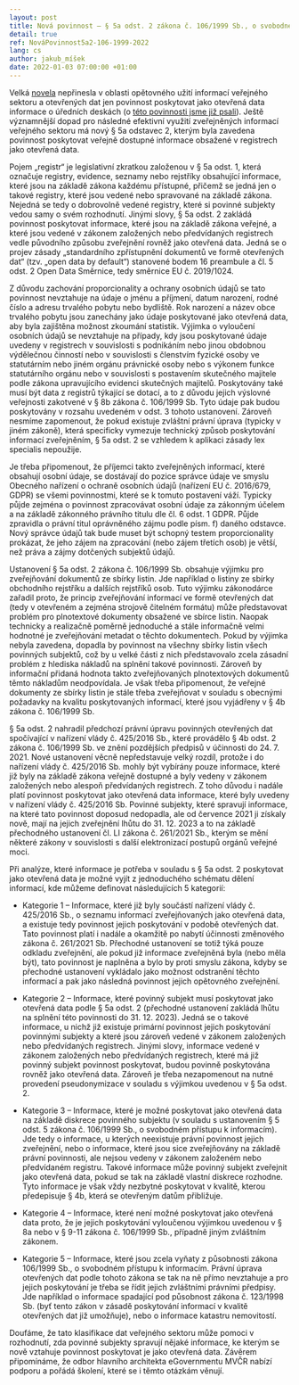 ```yaml
---
layout: post
title: Nová povinnost – § 5a odst. 2 zákona č. 106/1999 Sb., o svobodném přístupu k  informacím
detail: true
ref: NováPovinnost5a2-106-1999-2022
lang: cs
author: jakub_míšek
date: 2022-01-03 07:00:00 +01:00
---
```


Velká [novela] nepřinesla v oblasti opětovného užití informací veřejného sektoru a otevřených dat jen povinnost poskytovat jako otevřená data informace o úředních deskách (o [této povinnosti jsme již psali][povinnost]).
Ještě významnější dopad pro následné efektivní využití zveřejněných informací veřejného sektoru má nový § 5a odstavec 2, kterým byla zavedena povinnost poskytovat veřejně dostupné informace obsažené v registrech jako otevřená data.
<!--more-->
Pojem „registr“ je legislativní zkratkou založenou v § 5a odst. 1, která označuje registry, evidence, seznamy nebo rejstříky obsahující informace, které jsou na základě zákona každému přístupné, přičemž se jedná jen o takové registry, které jsou vedené nebo spravované na základě zákona.
Nejedná se tedy o dobrovolně vedené registry, které si povinné subjekty vedou samy o svém rozhodnutí.
Jinými slovy, § 5a odst. 2 zakládá povinnost poskytovat informace, které jsou na základě zákona veřejné, a které jsou vedené v zákonem založených nebo předvídaných registrech vedle původního způsobu zveřejnění rovněž jako otevřená data.
Jedná se o projev zásady „standardního zpřístupnění dokumentů ve formě otevřených dat“ (tzv. „open data by default“) stanovené bodem 16 preambule a čl. 5 odst. 2 Open Data Směrnice, tedy směrnice EU č. 2019/1024.

Z důvodu zachování proporcionality a ochrany osobních údajů se tato povinnost nevztahuje na údaje o jménu a příjmení, datum narození, rodné číslo a adresu trvalého pobytu nebo bydliště.
Rok narození a název obce trvalého pobytu jsou zanechány jako údaje poskytované jako otevřená data, aby byla zajištěna možnost zkoumání statistik.
Výjimka o vyloučení osobních údajů se nevztahuje na případy, kdy jsou poskytované údaje uvedeny v registrech v souvislosti s podnikáním nebo jinou obdobnou výdělečnou činností nebo v souvislosti s členstvím fyzické osoby ve statutárním nebo jiném orgánu právnické osoby nebo s výkonem funkce statutárního orgánu nebo v souvislosti s postavením skutečného majitele podle zákona upravujícího evidenci skutečných majitelů.
Poskytovány také musí být data z registrů týkající se dotací, a to z důvodu jejich výslovné veřejnosti zakotvené v § 8b zákona č. 106/1999 Sb.
Tyto údaje pak budou poskytovány v rozsahu uvedeném v odst. 3 tohoto ustanovení.
Zároveň nesmíme zapomenout, že pokud existuje zvláštní právní úprava (typicky v jiném zákoně), která specificky vymezuje technický způsob poskytování informací zveřejněním, § 5a odst. 2 se vzhledem k aplikaci zásady lex specialis nepoužije.

Je třeba připomenout, že příjemci takto zveřejněných informací, které obsahují osobní údaje, se dostávají do pozice správce údaje ve smyslu Obecného nařízení o ochraně osobních údajů (nařízení EU č. 2016/679, GDPR) se všemi povinnostmi, které se k tomuto postavení váží.
Typicky půjde zejména o povinnost zpracovávat osobní údaje za zákonným účelem a na základě zákonného právního titulu dle čl. 6 odst. 1 GDPR.
Půjde zpravidla o právní titul oprávněného zájmu podle písm. f) daného odstavce.
Nový správce údajů tak bude muset být schopný testem proporcionality prokázat, že jeho zájem na zpracování (nebo zájem třetích osob) je větší, než práva a zájmy dotčených subjektů údajů.

Ustanovení § 5a odst. 2 zákona č. 106/1999 Sb. obsahuje výjimku pro zveřejňování dokumentů ze sbírky listin.
Jde například o listiny ze sbírky obchodního rejstříku a dalších rejstříků osob.
Tuto výjimku zákonodárce zařadil proto, že princip zveřejňování informací ve formě otevřených dat (tedy v otevřeném a zejména strojově čitelném formátu) může představovat problém pro plnotextové dokumenty obsažené ve sbírce listin.
Naopak technicky a realizačně poměrně jednoduché a stále informačně velmi hodnotné je zveřejňování metadat o těchto dokumentech.
Pokud by výjimka nebyla zavedena, dopadla by povinnost na všechny sbírky listin všech povinných subjektů, což by u velké části z nich představovalo zcela zásadní problém z hlediska nákladů na splnění takové povinnosti.
Zároveň by informační přidaná hodnota takto zveřejňovaných plnotextových dokumentů těmto nákladům neodpovídala.
Je však třeba připomenout, že veřejné dokumenty ze sbírky listin je stále třeba zveřejňovat v souladu s obecnými požadavky na kvalitu poskytovaných informací, které jsou vyjádřeny v § 4b zákona č. 106/1999 Sb.

§ 5a odst. 2 nahradil předchozí právní úpravu povinných otevřených dat spočívající v nařízení vlády č. 425/2016 Sb., které provádělo § 4b odst. 2 zákona č. 106/1999 Sb. ve znění pozdějších předpisů v účinnosti do 24. 7. 2021.
Nové ustanovení věcně nepředstavuje velký rozdíl, protože i do nařízení vlády č. 425/2016 Sb. mohly být vybírány pouze informace, které již byly na základě zákona veřejně dostupné a byly vedeny v zákonem založených nebo alespoň předvídaných registrech.
Z toho důvodu i nadále platí povinnost poskytovat jako otevřená data informace, které byly uvedeny v nařízení vlády č. 425/2016 Sb. Povinné subjekty, které spravují informace, na které tato povinnost doposud nedopadla, ale od července 2021 ji získaly nově, mají na jejich zveřejnění lhůtu do 31. 12. 2023 a to na základě přechodného ustanovení čl. LI zákona č. 261/2021 Sb., kterým se mění některé zákony v souvislosti s další elektronizací postupů orgánů veřejné moci.

Při analýze, které informace je potřeba v souladu s § 5a odst. 2 poskytovat jako otevřená data je možné vyjít z jednoduchého schématu dělení informací, kde můžeme definovat následujících 5 kategorií:

- Kategorie 1 – Informace, které již byly součástí nařízení vlády č. 425/2016 Sb., o seznamu informací zveřejňovaných jako otevřená data, a existuje tedy povinnost jejich poskytování v podobě otevřených dat.
Tato povinnost platí i nadále a okamžitě po nabytí účinnosti změnového zákona č. 261/2021 Sb.
Přechodné ustanovení se totiž týká pouze odkladu zveřejnění, ale pokud již informace zveřejněná byla (nebo měla být), tato povinnost je naplněna a bylo by proti smyslu zákona, kdyby se přechodné ustanovení vykládalo jako možnost odstranění těchto informací a pak jako následná povinnost jejich opětovného zveřejnění.

- Kategorie 2 – Informace, které povinný subjekt musí poskytovat jako otevřená data podle § 5a odst. 2 (přechodné ustanovení zakládá lhůtu na splnění této povinnosti do 31. 12. 2023).
Jedná se o takové informace, u nichž již existuje primární povinnost jejich poskytování povinnými subjekty a které jsou zároveň vedené v zákonem založených nebo předvídaných registrech.
Jinými slovy, informace vedené v zákonem založených nebo předvídaných registrech, které má již povinný subjekt povinnost poskytovat, budou povinně poskytována rovněž jako otevřená data.
Zároveň je třeba nezapomenout na nutné provedení pseudonymizace v souladu s výjimkou uvedenou v § 5a odst. 2.

- Kategorie 3 – Informace, které je možné poskytovat jako otevřená data na základě diskrece povinného subjektu (v souladu s ustanovením § 5 odst. 5 zákona č. 106/1999 Sb., o svobodném přístupu k informacím).
Jde tedy o informace, u kterých neexistuje právní povinnost jejich zveřejnění, nebo o informace, které jsou sice zveřejňovány na základě právní povinnosti, ale nejsou vedeny v zákonem založeném nebo předvídaném registru.
Takové informace může povinný subjekt zveřejnit jako otevřená data, pokud se tak na základě vlastní diskrece rozhodne.
Tyto informace je však vždy nezbytné poskytovat v kvalitě, kterou předepisuje § 4b, která se otevřeným datům přibližuje.

- Kategorie 4 – Informace, které není možné poskytovat jako otevřená data proto, že je jejich poskytování vyloučenou výjimkou uvedenou v § 8a nebo v § 9-11 zákona č. 106/1999 Sb., případně jiným zvláštním zákonem. 

- Kategorie 5 – Informace, které jsou zcela vyňaty z působnosti zákona 106/1999 Sb., o svobodném přístupu k informacím.
Právní úprava otevřených dat podle tohoto zákona se tak na ně přímo nevztahuje a pro jejich poskytování je třeba se řídit jejich zvláštními právními předpisy.
Jde například o informace spadající pod působnost zákona č. 123/1998 Sb. (byť tento zákon v zásadě poskytování informací v kvalitě otevřených dat již umožňuje), nebo o informace katastru nemovitostí.

Doufáme, že tato klasifikace dat veřejného sektoru může pomoci v rozhodnutí, zda povinné subjekty spravují nějaké informace, ke kterým se nově vztahuje povinnost poskytovat je jako otevřená data.
Závěrem připomínáme, že odbor hlavního architekta eGovernmentu MVČR nabízí podporu a pořádá školení, které se i těmto otázkám věnují.

[novela]: https://www.zakonyprolidi.cz/cs/2021-261 "Změnová novela č. 261/2021 Sb."
[povinnost]: nové-povinnosti-pro-obce-kraje-a-orgány-státní-správy-v-oblasti-otevřených-dat